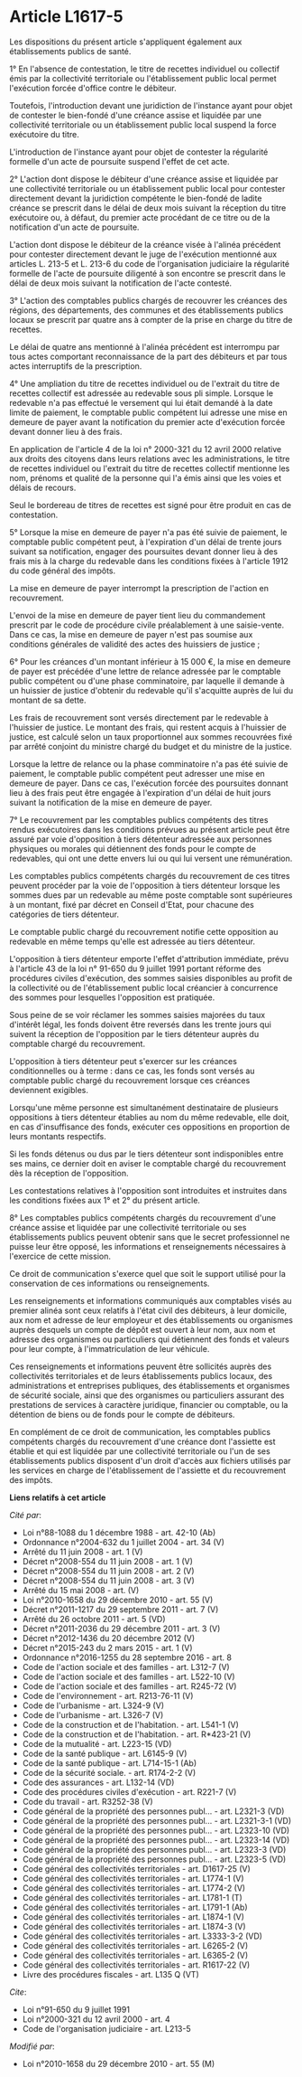 # Article L1617-5

Les dispositions du présent article s'appliquent également aux établissements publics de santé. 

1° En l'absence de contestation, le titre de recettes individuel ou collectif émis par la collectivité territoriale ou
l'établissement public local permet l'exécution forcée d'office contre le débiteur. 

Toutefois, l'introduction devant une juridiction de l'instance ayant pour objet de contester le bien-fondé d'une créance
assise et liquidée par une collectivité territoriale ou un établissement public local suspend la force exécutoire du titre.

L'introduction de l'instance ayant pour objet de contester la régularité formelle d'un acte de poursuite suspend l'effet de
cet acte. 

2° L'action dont dispose le débiteur d'une créance assise et liquidée par une collectivité territoriale ou un établissement
public local pour contester directement devant la juridiction compétente le bien-fondé de ladite créance se prescrit dans le
délai de deux mois suivant la réception du titre exécutoire ou, à défaut, du premier acte procédant de ce titre ou de la
notification d'un acte de poursuite.

L'action dont dispose le débiteur de la créance visée à l'alinéa précédent pour contester directement devant le juge de
l'exécution mentionné aux articles L. 213-5 et L. 213-6 du code de l'organisation judiciaire la régularité formelle de l'acte
de poursuite diligenté à son encontre se prescrit dans le délai de deux mois suivant la notification de l'acte contesté. 

3° L'action des comptables publics chargés de recouvrer les créances des régions, des départements, des communes et des
établissements publics locaux se prescrit par quatre ans à compter de la prise en charge du titre de recettes. 

Le délai de quatre ans mentionné à l'alinéa précédent est interrompu par tous actes comportant reconnaissance de la part des
débiteurs et par tous actes interruptifs de la prescription. 

4°  Une ampliation du titre de recettes individuel ou de l'extrait du titre  de recettes collectif est adressée au redevable
sous pli simple.  Lorsque le redevable n'a pas effectué le versement qui lui était demandé  à la date limite de paiement, le
comptable public compétent lui adresse  une mise en demeure de payer avant la notification du premier acte  d'exécution
forcée devant donner lieu à des frais. 

En application de l'article 4 de la loi n° 2000-321 du 12 avril 2000 relative aux droits des citoyens dans leurs relations
avec les administrations, le titre de recettes individuel ou l'extrait du titre de recettes collectif mentionne les nom,
prénoms et qualité de la personne qui l'a émis ainsi que les voies et délais de recours. 

Seul le bordereau de titres de recettes est signé pour être produit en cas de contestation. 

5°  Lorsque la mise en demeure de payer n'a pas été suivie de paiement, le  comptable public compétent peut, à l'expiration
d'un délai de trente  jours suivant sa notification, engager des poursuites devant donner lieu  à des frais mis à la charge
du redevable dans les conditions fixées à  l'article 1912 du code général des impôts. 

La mise en demeure de payer interrompt la prescription de l'action en recouvrement. 

L'envoi de la mise en demeure de payer tient lieu du commandement prescrit par le code de procédure civile préalablement  à
une saisie-vente. Dans ce cas, la mise en demeure de payer n'est pas  soumise aux conditions générales de validité des actes
des huissiers de  justice ;

6°  Pour les créances d'un montant inférieur à 15 000 €, la mise en demeure  de payer est précédée d'une lettre de relance
adressée par le comptable  public compétent ou d'une phase comminatoire, par laquelle il demande à  un huissier de justice
d'obtenir du redevable qu'il s'acquitte auprès  de lui du montant de sa dette. 

Les frais de  recouvrement sont versés directement par le redevable à l'huissier de  justice. Le montant des frais, qui
restent acquis à l'huissier de  justice, est calculé selon un taux proportionnel aux sommes recouvrées  fixé par arrêté
conjoint du ministre chargé du budget et du ministre de  la justice. 

Lorsque la lettre de relance ou la  phase comminatoire n'a pas été suivie de paiement, le comptable public  compétent peut
adresser une mise en demeure de payer. Dans ce cas,  l'exécution forcée des poursuites donnant lieu à des frais peut être
engagée à l'expiration d'un délai de huit jours suivant la notification  de la mise en demeure de payer. 

7° Le recouvrement par les comptables publics compétents des titres rendus exécutoires dans les conditions prévues au présent
article peut être assuré par voie d'opposition à tiers détenteur adressée aux personnes physiques ou morales qui détiennent
des fonds pour le compte de redevables, qui ont une dette envers lui ou qui lui versent une rémunération. 

Les comptables publics compétents chargés du recouvrement de ces titres peuvent procéder par la voie de l'opposition à tiers
détenteur lorsque les sommes dues par un redevable au même poste comptable sont supérieures à un montant, fixé par décret en
Conseil d'Etat, pour chacune des catégories de tiers détenteur. 

Le comptable public chargé du recouvrement notifie cette opposition au redevable en même temps qu'elle est adressée au tiers
détenteur.

L'opposition à tiers détenteur emporte l'effet d'attribution immédiate, prévu à l'article 43 de la loi n° 91-650 du 9 juillet
1991 portant réforme des procédures civiles d'exécution, des sommes saisies disponibles au profit de la collectivité ou de
l'établissement public local créancier à concurrence des sommes pour lesquelles l'opposition est pratiquée. 

Sous peine de se voir réclamer les sommes saisies majorées du taux d'intérêt légal, les fonds doivent être reversés dans les
trente jours qui suivent la réception de l'opposition par le tiers détenteur auprès du comptable chargé du recouvrement.

L'opposition à tiers détenteur peut s'exercer sur les créances conditionnelles ou à terme : dans ce cas, les fonds sont
versés au comptable public chargé du recouvrement lorsque ces créances deviennent exigibles. 

Lorsqu'une même personne est simultanément destinataire de plusieurs oppositions à tiers détenteur établies au nom du même
redevable, elle doit, en cas d'insuffisance des fonds, exécuter ces oppositions en proportion de leurs montants respectifs. 

Si les fonds détenus ou dus par le tiers détenteur sont indisponibles entre ses mains, ce dernier doit en aviser le comptable
chargé du recouvrement dès la réception de l'opposition. 

Les contestations relatives à l'opposition sont introduites et instruites dans les conditions fixées aux 1° et 2° du présent
article. 

8° Les comptables publics compétents chargés du recouvrement d'une créance assise et liquidée par une collectivité
territoriale ou ses établissements publics peuvent obtenir sans que le secret professionnel ne puisse leur être opposé, les
informations et renseignements nécessaires à l'exercice de cette mission. 

Ce droit de communication s'exerce quel que soit le support utilisé pour la conservation de ces informations ou
renseignements. 

Les renseignements et informations communiqués aux comptables visés au premier alinéa sont ceux relatifs à l'état civil des
débiteurs, à leur domicile, aux nom et adresse de leur employeur et des établissements ou organismes auprès desquels un
compte de dépôt est ouvert à leur nom, aux nom et adresse des organismes ou particuliers qui détiennent des fonds et valeurs
pour leur compte, à l'immatriculation de leur véhicule. 

Ces renseignements et informations peuvent être sollicités auprès des collectivités territoriales et de leurs établissements
publics locaux, des administrations et entreprises publiques, des établissements et organismes de sécurité sociale, ainsi que
des organismes ou particuliers assurant des prestations de services à caractère juridique, financier ou comptable, ou la
détention de biens ou de fonds pour le compte de débiteurs. 

En complément de ce droit de communication, les comptables publics compétents chargés du recouvrement d'une créance dont
l'assiette est établie et qui est liquidée par une collectivité territoriale ou l'un de ses établissements publics disposent
d'un droit d'accès aux fichiers utilisés par les services en charge de l'établissement de l'assiette et du recouvrement des
impôts.

**Liens relatifs à cet article**

_Cité par_:

  - Loi n°88-1088 du 1 décembre 1988 - art. 42-10 (Ab)
  - Ordonnance n°2004-632 du 1 juillet 2004 - art. 34 (V)
  - Arrêté du 11 juin 2008 - art. 1 (V)
  - Décret n°2008-554 du 11 juin 2008 - art. 1 (V)
  - Décret n°2008-554 du 11 juin 2008 - art. 2 (V)
  - Décret n°2008-554 du 11 juin 2008 - art. 3 (V)
  - Arrêté du 15 mai 2008 - art. (V)
  - Loi n°2010-1658 du 29 décembre 2010 - art. 55 (V)
  - Décret n°2011-1217 du 29 septembre 2011 - art. 7 (V)
  - Arrêté du 26 octobre 2011 - art. 5 (VD)
  - Décret n°2011-2036 du 29 décembre 2011 - art. 3 (V)
  - Décret n°2012-1436 du 20 décembre 2012 (V)
  - Décret n°2015-243 du 2 mars 2015 - art. 1 (V)
  - Ordonnance n°2016-1255 du 28 septembre 2016 - art. 8
  - Code de l'action sociale et des familles - art. L312-7 (V)
  - Code de l'action sociale et des familles - art. L522-10 (V)
  - Code de l'action sociale et des familles - art. R245-72 (V)
  - Code de l'environnement - art. R213-76-11 (V)
  - Code de l'urbanisme - art. L324-9 (V)
  - Code de l'urbanisme - art. L326-7 (V)
  - Code de la construction et de l'habitation. - art. L541-1 (V)
  - Code de la construction et de l'habitation. - art. R*423-21 (V)
  - Code de la mutualité - art. L223-15 (VD)
  - Code de la santé publique - art. L6145-9 (V)
  - Code de la santé publique - art. L714-15-1 (Ab)
  - Code de la sécurité sociale. - art. R174-2-2 (V)
  - Code des assurances - art. L132-14 (VD)
  - Code des procédures civiles d'exécution - art. R221-7 (V)
  - Code du travail - art. R3252-38 (V)
  - Code général de la propriété des personnes publ... - art. L2321-3 (VD)
  - Code général de la propriété des personnes publ... - art. L2321-3-1 (VD)
  - Code général de la propriété des personnes publ... - art. L2323-10 (VD)
  - Code général de la propriété des personnes publ... - art. L2323-14 (VD)
  - Code général de la propriété des personnes publ... - art. L2323-3 (VD)
  - Code général de la propriété des personnes publ... - art. L2323-5 (VD)
  - Code général des collectivités territoriales - art. D1617-25 (V)
  - Code général des collectivités territoriales - art. L1774-1 (V)
  - Code général des collectivités territoriales - art. L1774-2 (V)
  - Code général des collectivités territoriales - art. L1781-1 (T)
  - Code général des collectivités territoriales - art. L1791-1 (Ab)
  - Code général des collectivités territoriales - art. L1874-1 (V)
  - Code général des collectivités territoriales - art. L1874-3 (V)
  - Code général des collectivités territoriales - art. L3333-3-2 (VD)
  - Code général des collectivités territoriales - art. L6265-2 (V)
  - Code général des collectivités territoriales - art. L6365-2 (V)
  - Code général des collectivités territoriales - art. R1617-22 (V)
  - Livre des procédures fiscales - art. L135 Q (VT)

_Cite_:

  - Loi n°91-650 du 9 juillet 1991
  - Loi n°2000-321 du 12 avril 2000 - art. 4
  - Code de l'organisation judiciaire - art. L213-5

_Modifié par_:

  - Loi n°2010-1658 du 29 décembre 2010 - art. 55 (M)
